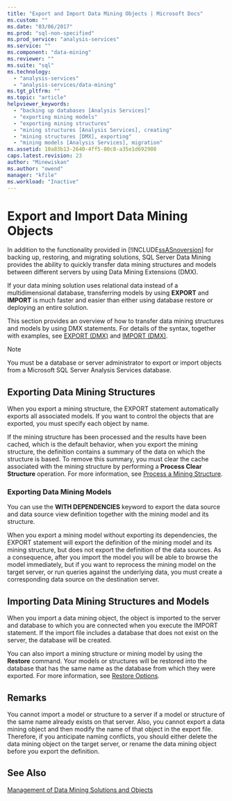 ```yaml
---
title: "Export and Import Data Mining Objects | Microsoft Docs"
ms.custom: ""
ms.date: "03/06/2017"
ms.prod: "sql-non-specified"
ms.prod_service: "analysis-services"
ms.service: ""
ms.component: "data-mining"
ms.reviewer: ""
ms.suite: "sql"
ms.technology: 
  - "analysis-services"
  - "analysis-services/data-mining"
ms.tgt_pltfrm: ""
ms.topic: "article"
helpviewer_keywords: 
  - "backing up databases [Analysis Services]"
  - "exporting mining models"
  - "exporting mining structures"
  - "mining structures [Analysis Services], creating"
  - "mining structures [DMX], exporting"
  - "mining models [Analysis Services], migration"
ms.assetid: 10a83b13-2640-4ff5-80c8-a35e1d692908
caps.latest.revision: 23
author: "Minewiskan"
ms.author: "owend"
manager: "kfile"
ms.workload: "Inactive"
---
```

# Export and Import Data Mining Objects
  In addition to the functionality provided in [!INCLUDE[ssASnoversion](../../includes/ssasnoversion-md.md)] for backing up, restoring, and migrating solutions, SQL Server Data Mining provides the ability to quickly transfer data mining structures and models between different servers by using Data Mining Extensions (DMX).  
  
 If your data mining solution uses relational data instead of a multidimensional database, transferring models by using **EXPORT** and **IMPORT** is much faster and easier than either using database restore or deploying an entire solution.  
  
 This section provides an overview of how to transfer data mining structures and models by using DMX statements. For details of the syntax, together with examples, see [EXPORT &#40;DMX&#41;](../../dmx/export-dmx.md) and [IMPORT &#40;DMX&#41;](../../dmx/import-dmx.md).  
  
> [!NOTE]  
>  You must be a database or server administrator to export or import objects from a Microsoft SQL Server Analysis Services database.  
  
## Exporting Data Mining Structures  
 When you export a mining structure, the EXPORT statement automatically exports all associated models. If you want to control the objects that are exported, you must specify each object by name.  
  
 If the mining structure has been processed and the results have been cached, which is the default behavior, when you export the mining structure, the definition contains a summary of the data on which the structure is based. To remove this summary, you must clear the cache associated with the mining structure by performing a **Process Clear Structure** operation. For more information, see [Process a Mining Structure](../../analysis-services/data-mining/process-a-mining-structure.md).  
  
### Exporting Data Mining Models  
 You can use the **WITH DEPENDENCIES** keyword to export the data source and data source view definition together with the mining model and its structure.  
  
 When you export a mining model without exporting its dependencies, the EXPORT statement will export the definition of the mining model and its mining structure, but does not export the definition of the data sources. As a consequence, after you import the model you will be able to browse the model immediately, but if you want to reprocess the mining model on the target server, or run queries against the underlying data, you must create a corresponding data source on the destination server.  
  
## Importing Data Mining Structures and Models  
 When you import a data mining object, the object is imported to the server and database to which you are connected when you execute the IMPORT statement. If the import file includes a database that does not exist on the server, the database will be created.  
  
 You can also import a mining structure or mining model by using the **Restore** command. Your models or structures will be restored into the database that has the same name as the database from which they were exported. For more information, see [Restore Options](../../analysis-services/multidimensional-models/restore-options.md).  
  
## Remarks  
 You cannot import a model or structure to a server if a model or structure of the same name already exists on that server. Also, you cannot export a data mining object and then modify the name of that object in the export file. Therefore, if you anticipate naming conflicts, you should either delete the data mining object on the target server, or rename the data mining object before you export the definition.  
  
## See Also  
 [Management of Data Mining Solutions and Objects](../../analysis-services/data-mining/management-of-data-mining-solutions-and-objects.md)  
  
  
